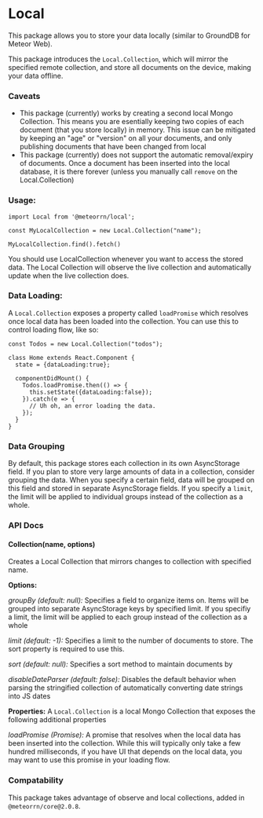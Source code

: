 # Local

This package allows you to store your data locally (similar to GroundDB for Meteor Web).

This package introduces the `Local.Collection`, which will mirror the specified remote collection, and store all documents on the device, making your data offline.

### Caveats

- This package (currently) works by creating a second local Mongo Collection. This means you are esentially keeping two copies of each document (that you store locally) in memory. This issue can be mitigated by keeping an "age" or "version" on all your documents, and only publishing documents that have been changed from local
- This package (currently) does not support the automatic removal/expiry of documents. Once a document has been inserted into the local database, it is there forever (unless you manually call `remove` on the Local.Collection)

### Usage:

```
import Local from '@meteorrn/local';

const MyLocalCollection = new Local.Collection("name");

MyLocalCollection.find().fetch()
```

You should use LocalCollection whenever you want to access the stored data. The Local Collection will observe the live collection and automatically update when the live collection does.

### Data Loading:

A `Local.Collection` exposes a property called `loadPromise` which resolves once local data has been loaded into the collection. You can use this to control loading flow, like so:

```
const Todos = new Local.Collection("todos");

class Home extends React.Component {
  state = {dataLoading:true};

  componentDidMount() {
    Todos.loadPromise.then(() => {
      this.setState({dataLoading:false});
    }).catch(e => {
      // Uh oh, an error loading the data.
    });
  }
}
```

### Data Grouping

By default, this package stores each collection in its own AsyncStorage field. If you plan to store very large amounts of data in a collection, consider grouping the data. When you specify a certain field, data will be grouped on this field and stored in separate AsyncStorage fields. If you specify a `limit`, the limit will be applied to individual groups instead of the collection as a whole.

### API Docs

#### Collection(name, options)

Creates a Local Collection that mirrors changes to collection with specified name.

**Options:**

_groupBy (default: null):_ Specifies a field to organize items on. Items will be grouped into separate AsyncStorage keys by specified limit. If you specifiy a limit, the limit will be applied to each group instead of the collection as a whole

_limit (default: -1):_ Specifies a limit to the number of documents to store. The sort property is required to use this.

_sort (default: null):_ Specifies a sort method to maintain documents by

_disableDateParser (default: false):_ Disables the default behavior when parsing the stringified collection of automatically converting date strings into JS dates

**Properties:**
A `Local.Collection` is a local Mongo Collection that exposes the following additional properties

_loadPromise (Promise):_ A promise that resolves when the local data has been inserted into the collection. While this will typically only take a few hundred milliseconds, if you have UI that depends on the local data, you may want to use this promise in your loading flow.

### Compatability

This package takes advantage of observe and local collections, added in `@meteorrn/core@2.0.8`.
